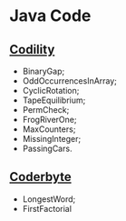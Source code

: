 # Java Code

## [Codility](https://www.codility.com/)

* BinaryGap;
* OddOccurrencesInArray;
* CyclicRotation;
* TapeEquilibrium;
* PermCheck;
* FrogRiverOne;
* MaxCounters;
* MissingInteger;
* PassingCars.

## [Coderbyte](https://www.coderbyte.com/)

* LongestWord;
* FirstFactorial
